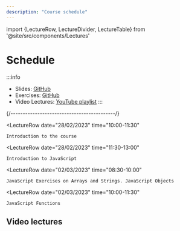 ```yaml
---
description: "Course schedule"
---
```


import {LectureRow, LectureDivider, LectureTable} from '@site/src/components/Lectures'


# Schedule

:::info
- Slides: [GitHub](https://github.com/TdP-2023/materiale)
- Exercises: [GitHub](https://github.com/TdP-2023)
- Video Lectures: [YouTube playlist](https://youtube.com/playlist?list=PLqRTLlwsxDL8WgeiSZVJzjEr1f9aHy2gz)
:::

<LectureTable defaultTeacher="Fulvio Corno" defaultType="Lecture" showMaterial={true} language='EN'>

<LectureDivider topic='Week 01'/>{/*-------------------------------------------*/}


<LectureRow
    date="28/02/2023" time="10:00-11:30"
>
    Introduction to the course
</LectureRow>

<LectureRow 
    date="28/02/2023" time="11:30-13:00"
>
    Introduction to JavaScript
</LectureRow>

<LectureRow
    date="02/03/2023" time="08:30-10:00"
>
    JavaScript Exercises on Arrays and Strings. JavaScript Objects
</LectureRow>


<LectureRow
    date="02/03/2023" time="10:00-11:30"
>
    JavaScript Functions
</LectureRow>

</LectureTable>

## Video lectures

